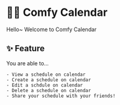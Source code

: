 # 🙌🏻 Comfy Calendar

Hello~ Welcome to Comfy Calendar

## ✨ Feature

You are able to...

	- View a schedule on calendar
	- Create a schedule on calendar
	- Edit a schdule on calendar
	- Delete a schedule on calendar
	- Share your schedule with your friends!
